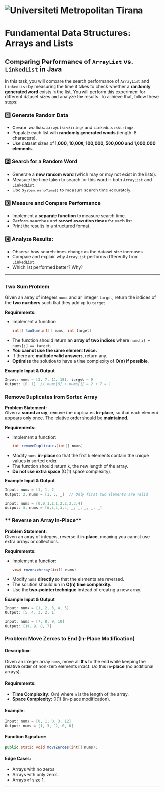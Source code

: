 # ![Universiteti Metropolitan Tirana](https://umt.edu.al/wp-content/uploads/2024/11/Universiteti-Metropolitan-Tirana.webp)  

# Fundamental Data Structures: Arrays and Lists

## Comparing Performance of `ArrayList` vs. `LinkedList` in Java  

In this task, you will compare the search performance of `ArrayList` and `LinkedList` by measuring the time it takes to check whether a **randomly generated word** exists in the list. You will perform this experiment for different dataset sizes and analyze the results.  To achieve that, follow these steps: 

### 1️⃣ Generate Random Data
- Create two lists: `ArrayList<String>` and `LinkedList<String>`.  
- Populate each list with **randomly generated words** (length: 8 characters).  
- Use dataset sizes of **1,000, 10,000, 100,000, 500,000 and 1,000,000 elements**.  

### 2️⃣ Search for a Random Word
- Generate a **new random word** (which may or may not exist in the lists).  
- Measure the time taken to search for this word in both `ArrayList` and `LinkedList`.  
- Use `System.nanoTime()` to measure search time accurately.  

### 3️⃣ Measure and Compare Performance
- Implement a **separate function** to measure search time.  
- Perform searches and **record execution times** for each list.  
- Print the results in a structured format.  

### 4️⃣ Analyze Results:
- Observe how search times change as the dataset size increases.  
- Compare and explain why `ArrayList` performs differently from `LinkedList`.  
- Which list performed better? Why?  

---

## 


### **Two Sum Problem**  

Given an array of integers `nums` and an integer `target`, return the indices of the **two numbers** such that they add up to `target`.  

**Requirements:**  
- Implement a function:  
  ```java
  int[] twoSum(int[] nums, int target)
  ```
- The function should return an **array of two indices** where `nums[i] + nums[j] == target`.  
- **You cannot use the same element twice.**  
- If there are **multiple valid answers**, return any.  
- **Optimize** the solution to have a time complexity of **O(n) if possible**.  

**Example Input & Output:**  
```java
Input: nums = [2, 7, 11, 15], target = 9  
Output: [0, 1]  // nums[0] + nums[1] = 2 + 7 = 9
```

### **Remove Duplicates from Sorted Array**  
**Problem Statement:**  
Given a **sorted array**, remove the duplicates **in-place**, so that each element appears only once. The relative order should be **maintained**.  

**Requirements:**  
- Implement a function:  
  ```java
  int removeDuplicates(int[] nums)
  ```
- Modify `nums` **in-place** so that the first `k` elements contain the unique values in sorted order.  
- The function should return `k`, the new length of the array.  
- **Do not use extra space** (O(1) space complexity).  

**Example Input & Output:**  
```java
Input: nums = [1, 1, 2]  
Output: 2, nums = [1, 2, _]  // Only first two elements are valid
```

```java
Input: nums = [0,0,1,1,1,2,2,3,3,4]  
Output: 5, nums = [0,1,2,3,4, _, _, _, _, _]
```

### ** Reverse an Array In-Place**  
**Problem Statement:**  
Given an array of integers, reverse it **in-place**, meaning you cannot use extra arrays or collections.  

**Requirements:**  
- Implement a function:  
  ```java
  void reverseArray(int[] nums)
  ```
- Modify `nums` **directly** so that the elements are reversed.  
- The solution should run in **O(n) time complexity**.  
- Use the **two-pointer technique** instead of creating a new array.  

**Example Input & Output:**  
```java
Input: nums = [1, 2, 3, 4, 5]  
Output: [5, 4, 3, 2, 1]
```

```java
Input: nums = [7, 8, 9, 10]  
Output: [10, 9, 8, 7]
```

### **Problem: Move Zeroes to End (In-Place Modification)**

#### **Description:**  
Given an integer array `nums`, move all **0's** to the end while keeping the relative order of non-zero elements intact. Do this **in-place** (no additional arrays).

#### **Requirements:**
- **Time Complexity:** O(n) where `n` is the length of the array.
- **Space Complexity:** O(1) (in-place modification).

#### **Example:**
```java
Input: nums = [0, 1, 0, 3, 12]  
Output: nums = [1, 3, 12, 0, 0]
```
#### **Function Signature:**
```java
public static void moveZeroes(int[] nums);
```

#### **Edge Cases:**
- Arrays with no zeros.
- Arrays with only zeros.
- Arrays of size 1.
---
